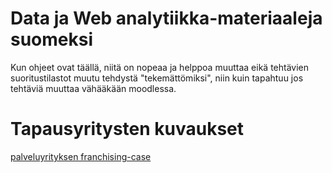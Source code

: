 # Data ja Web analytiikka-materiaaleja suomeksi
Kun ohjeet ovat täällä, niitä on nopeaa ja helppoa muuttaa eikä tehtävien suoritustilastot muutu tehdystä "tekemättömiksi", niin kuin tapahtuu jos tehtäviä muuttaa vähääkään moodlessa. 

# Tapausyritysten kuvaukset
[palveluyrityksen franchising-case](./PalveluFranchising/README.md)